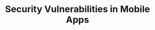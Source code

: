 ---
title: "Security Vulnerabilities in Mobile Apps"
description: Study on "Security Vulnerabilities" found in mobile applications. There are two open projects":" first one study top Finance android applications from Google play and second one study vulnerabilties published in android bulletins.


people:
  - marioLinares
  - collGabrieleBavota
  - collSandraRueda
  - alejandroMazuera
  - mastJairo
  - camiloEscobar
  - camiloOrtiz
  - camiloSanchez
  - santiagoSaenz

topic: Quality Attributes in Mobile Apps
layout: project
image: /img/project-images/vulnera.png
---